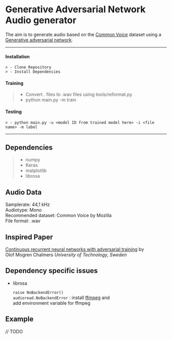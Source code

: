 Generative Adversarial Network Audio generator
===================

The aim is to generate audio based on the [Common Voice](https://voice.mozilla.org/en/data) dataset using a
[Generative adversarial network](https://en.wikipedia.org/wiki/Generative_adversarial_network).

----------

#### <i class="icon-down-big"></i> Installation

	> - Clone Repository
	> - Install Dependencies

#### <i class="icon-ccw"></i> Training
  > - Convert .<format> files to .wav files using tools/reformat.py <br>
  > - python main.py -m train

#### <i class="icon-right-big"></i> Testing

	> - python main.py -u <model ID from trained model here> -i <file name> -m label


----------

Dependencies
-------------------

> - numpy
> - Keras
> - matplotlib
> - librosa


Audio Data
-------------------

Samplerate: 44,1 kHz <br>
Audiotype: Mono <br>
Recommended dataset: Common Voice by Mozilla<br>
File format: .wav

Inspired Paper
-------------------

[Continuous recurrent neural networks with adversarial training](https://arxiv.org/pdf/1611.09904.pdf) by <br>
Olof Mogren Chalmers *University of Technology, Sweden*

Dependency specific issues
-------------------

 - librosa

	`raise NoBackendError() ` <br>
    `audioread.NoBackendError` :
    install [ffmpeg](https://ffmpeg.zeranoe.com/builds/) and <br>
    add environment variable for ffmpeg

Example
-------------------
// TODO
